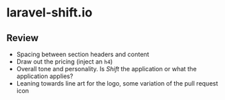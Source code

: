 # laravel-shift.io

## Review
- Spacing between section headers and content
- Draw out the pricing (inject an `h4`)
- Overall tone and personality. Is *Shift* the application or what the application applies?
- Leaning towards line art for the logo, some variation of the pull request icon